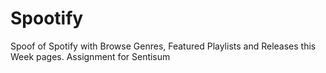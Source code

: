 # Spootify

Spoof of Spotify with Browse Genres, Featured Playlists and Releases this Week pages. Assignment for Sentisum
